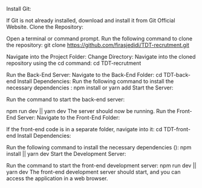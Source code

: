Install Git:

If Git is not already installed, download and install it from Git Official Website.
Clone the Repository:

Open a terminal or command prompt.
Run the following command to clone the repository:
git clone https://github.com/firasjedidi/TDT-recrutment.git

Navigate into the Project Folder:
Change Directory:
Navigate into the cloned repository using the cd command:
cd TDT-recrutment

Run the Back-End Server:
Navigate to the Back-End Folder:
cd TDT-back-end
Install Dependencies:
Run the following command to install the necessary dependencies :
npm install or yarn add 
Start the Server:

Run the command to start the back-end server:

npm run dev || yarn dev 
The server should now be running.
Run the Front-End Server:
Navigate to the Front-End Folder:

If the front-end code is in a separate folder, navigate into it:
cd TDT-front-end
Install Dependencies:

Run the following command to install the necessary dependencies ():
npm install || yarn dev 
Start the Development Server:

Run the command to start the front-end development server:
npm run dev || yarn dev 
The front-end development server should start, and you can access the application in a web browser.
